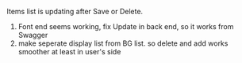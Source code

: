 Items list is updating after Save or Delete. 
1. Font end seems working, fix Update in back end, so it works from Swagger
2. make seperate display list from BG list. so delete and add works smoother at least in user's side